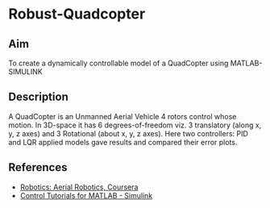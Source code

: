 # Robust-Quadcopter

## Aim 
To create a dynamically controllable model of a QuadCopter using MATLAB-SIMULINK

## Description
A QuadCopter is an Unmanned Aerial Vehicle 4 rotors control whose motion. In 3D-space it has 6 degrees-of-freedom viz. 3 translatory (along x, y, z axes) and 3 Rotational (about x, y, z axes). Here two controllers: PID and LQR applied models gave results and compared their error plots. 

## References
* [Robotics: Aerial Robotics, Coursera](https://www.coursera.org/learn/robotics-flight)
* [Control Tutorials for MATLAB - Simulink](https://ctms.engin.umich.edu/CTMS/index.php?example=Introduction&section=SimulinkModeling)
